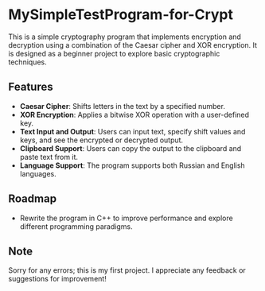 # MySimpleTestProgram-for-Crypt

This is a simple cryptography program that implements encryption and decryption using a combination of the Caesar cipher and XOR encryption. It is designed as a beginner project to explore basic cryptographic techniques.

## Features

- **Caesar Cipher**: Shifts letters in the text by a specified number.
- **XOR Encryption**: Applies a bitwise XOR operation with a user-defined key.
- **Text Input and Output**: Users can input text, specify shift values and keys, and see the encrypted or decrypted output.
- **Clipboard Support**: Users can copy the output to the clipboard and paste text from it.
- **Language Support**: The program supports both Russian and English languages.

## Roadmap

- Rewrite the program in C++ to improve performance and explore different programming paradigms.

## Note

Sorry for any errors; this is my first project. I appreciate any feedback or suggestions for improvement!
